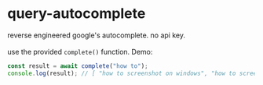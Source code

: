 # query-autocomplete
reverse engineered google's autocomplete. no api key.<br>
<br>
use the provided ``complete()`` function. Demo:
```js
const result = await complete("how to");
console.log(result); // [ "how to screenshot on windows", "how to screenshot on mac", "how to draw", "how to take a screenshot on windows", "how to screenshot on chromebook", "how to pronounce", "how to make a paper airplane", "how to train your dragon" ]
```
